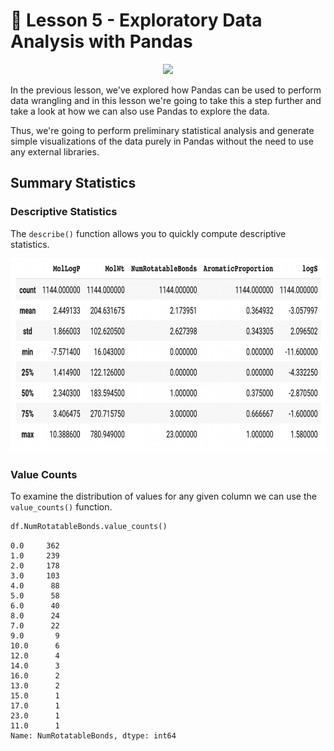 # 📓 Lesson 5 - Exploratory Data Analysis with Pandas

<p align="center">
  <img src="https://pandas.pydata.org/static/img/pandas.svg" width="300">
</p>

In the previous lesson, we've explored how Pandas can be used to perform data wrangling and in this lesson we're going to take this a step further and take a look at how we can also use Pandas to explore the data.

Thus, we're going to perform preliminary statistical analysis and generate simple visualizations of the data purely in Pandas without the need to use any external libraries.

## Summary Statistics

### Descriptive Statistics

The `describe()` function allows you to quickly compute descriptive statistics.

<p align="left">
  <img src="./img/lesson-5-pandas-describe.png" height="310">
</p>

### Value Counts

To examine the distribution of values for any given column we can use the `value_counts()` function.

```Python
df.NumRotatableBonds.value_counts()
```
```
0.0     362
1.0     239
2.0     178
3.0     103
4.0      88
5.0      58
6.0      40
8.0      24
7.0      22
9.0       9
10.0      6
12.0      4
14.0      3
16.0      2
13.0      2
15.0      1
17.0      1
23.0      1
11.0      1
Name: NumRotatableBonds, dtype: int64
```
